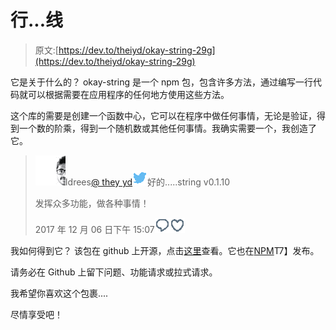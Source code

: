 # 行...线

> 原文:[https://dev.to/theiyd/okay-string-29g](https://dev.to/theiyd/okay-string-29g)

它是关于什么的？
okay-string 是一个 npm 包，包含许多方法，通过编写一行代码就可以根据需要在应用程序的任何地方使用这些方法。

这个库的需要是创建一个函数中心，它可以在程序中做任何事情，无论是验证，得到一个数的阶乘，得到一个随机数或其他任何事情。我确实需要一个，我创造了它。

> ![Idrees profile image](img/78e0bc51bb44c1355502d26c59196351.png)Idrees[@ they yd](https://dev.to/theiyd)![twitter logo](img/4c8a2313941dda016bf4d78d103264aa.png)好的.....string
> v0.1.10
> 
> 发挥众多功能，做各种事情！
> 
> 2017 年 12 月 06 日下午 15:07[![Twitter reply action](img/44d8b042100e231770330321e5b63d65.png)](https://twitter.com/intent/tweet?in_reply_to=938424716997533696)[![Twitter like action](img/2e93f7775eadefab8bcd34a4542cc5a7.png)](https://twitter.com/intent/like?tweet_id=938424716997533696)

我如何得到它？
该包在 github 上开源，点击[这里](https://github.com/theIYD/okay-string)查看。它也在[NPM](https://www.npmjs.com/package/okay-string)T7】发布。

请务必在 Github 上留下问题、功能请求或拉式请求。

我希望你喜欢这个包裹....

尽情享受吧！